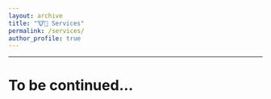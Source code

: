 ```yaml
---
layout: archive
title: "🐮🐴 Services"
permalink: /services/
author_profile: true
---
```


---

To be continued...
=====


